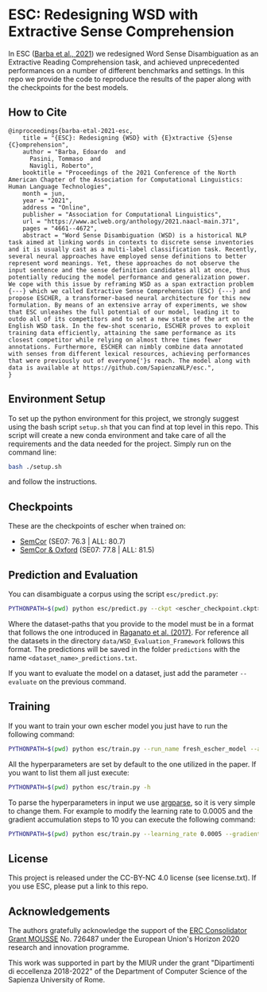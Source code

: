 # ESC: Redesigning WSD with Extractive Sense Comprehension
In ESC ([Barba et al., 2021](https://www.aclweb.org/anthology/2021.naacl-main.371/)) we redesigned Word Sense 
Disambiguation as an Extractive Reading Comprehension task, and achieved unprecedented performances on a number of 
different benchmarks and settings. In this repo we provide the code to reproduce the results of the paper along with the
checkpoints for the best models.

## How to Cite
```
@inproceedings{barba-etal-2021-esc,
    title = "{ESC}: Redesigning {WSD} with {E}xtractive {S}ense {C}omprehension",
    author = "Barba, Edoardo  and
      Pasini, Tommaso  and
      Navigli, Roberto",
    booktitle = "Proceedings of the 2021 Conference of the North American Chapter of the Association for Computational Linguistics: Human Language Technologies",
    month = jun,
    year = "2021",
    address = "Online",
    publisher = "Association for Computational Linguistics",
    url = "https://www.aclweb.org/anthology/2021.naacl-main.371",
    pages = "4661--4672",
    abstract = "Word Sense Disambiguation (WSD) is a historical NLP task aimed at linking words in contexts to discrete sense inventories and it is usually cast as a multi-label classification task. Recently, several neural approaches have employed sense definitions to better represent word meanings. Yet, these approaches do not observe the input sentence and the sense definition candidates all at once, thus potentially reducing the model performance and generalization power. We cope with this issue by reframing WSD as a span extraction problem {---} which we called Extractive Sense Comprehension (ESC) {---} and propose ESCHER, a transformer-based neural architecture for this new formulation. By means of an extensive array of experiments, we show that ESC unleashes the full potential of our model, leading it to outdo all of its competitors and to set a new state of the art on the English WSD task. In the few-shot scenario, ESCHER proves to exploit training data efficiently, attaining the same performance as its closest competitor while relying on almost three times fewer annotations. Furthermore, ESCHER can nimbly combine data annotated with senses from different lexical resources, achieving performances that were previously out of everyone{'}s reach. The model along with data is available at https://github.com/SapienzaNLP/esc.",
}
```


## Environment Setup
To set up the python environment for this project, we strongly suggest using the bash script ```setup.sh``` that 
you can find at top level in this repo. This script will create a new conda environment and take care of all
the requirements and the data needed for the project. Simply run on the command line:
```bash
bash ./setup.sh
```
and follow the instructions.


## Checkpoints
These are the checkpoints of escher when trained on:
- [SemCor](https://drive.google.com/file/d/100jxjLIdmSzrMXXOWgrPz93EG0JBnkfr/view?usp=sharing) (SE07: 76.3 | ALL: 80.7)
- [SemCor & Oxford]() (SE07: 77.8 | ALL: 81.5)

## Prediction and Evaluation
You can disambiguate a corpus using the script ```esc/predict.py```:
```bash
PYTHONPATH=$(pwd) python esc/predict.py --ckpt <escher_checkpoint.ckpt> --dataset-paths data/WSD_Evaluation_Framework/Evaluation_Datasets/semeval2007/semeval2007.data.xml --prediction-types probabilistic
```

Where the dataset-paths that you provide to the model must be in a format that follows the one introduced in [Raganato et al. (2017)](https://www.aclweb.org/anthology/E17-1010/).
For reference all the datasets in the directory ```data/WSD_Evaluation_Framework``` follows this format.
The predictions will be saved in the folder ```predictions``` with the name ```<dataset_name>_predictions.txt```.

If you want to evaluate the model on a dataset, just add the parameter ```--evaluate``` on the previous command.

## Training
If you want to train your own escher model you just have to run the following command:
```bash
PYTHONPATH=$(pwd) python esc/train.py --run_name fresh_escher_model --add_glosses_noise --train_path data/WSD_Evaluation_Framework/Training_Corpora/SemCor/semcor.data.xml
```

All the hyperparameters are set by default to the one utilized in the paper. If you want to 
list them all just execute:
```bash
PYTHONPATH=$(pwd) python esc/train.py -h
```

To parse the hyperparameters in input we use [argparse](https://docs.python.org/3/library/argparse.html),
so it is very simple to change them. For example to modify the learning rate to 0.0005 and the gradient 
accumulation steps to 10 you can execute the following command:
```bash
PYTHONPATH=$(pwd) python esc/train.py --learning_rate 0.0005 --gradient_acc_steps 10 --run_name fresh_escher_model --add_glosses_noise --train_path data/WSD_Evaluation_Framework/Training_Corpora/SemCor/semcor.data.xml
```

## License
This project is released under the CC-BY-NC 4.0 license (see license.txt). If you use ESC, please put a link to this repo.

## Acknowledgements
The authors gratefully acknowledge the support of the [ERC Consolidator Grant MOUSSE](http://mousse-project.org) No. 726487 under the European Union's Horizon 2020 research and innovation programme.

This work was supported in part by the MIUR under the grant "Dipartimenti di eccellenza 2018-2022" of the Department of Computer Science of the Sapienza University of Rome.

